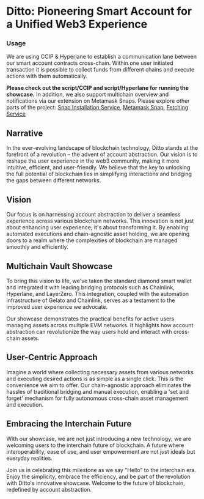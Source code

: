 # Ditto: Pioneering Smart Account for a Unified Web3 Experience

### Usage

We are using CCIP & Hyperlane to establish a communication lane between our smart account contracts cross-chain. Within one user initiated transaction it is possible to collect funds from different chains and execute actions with them automatically. 

**Please check out the script/CCIP and script/Hyperlane for running the showcase.**
In addition, we also support multichain overview and notifications via our extension on Metamask Snaps. Please explore other parts of the project:
[Snap Installation Service](https://github.com/dittonetwork/ethglobal-hackathon-frontend), [Metamask Snap](https://github.com/dittonetwork/ethglobal-hackathon-notifications-snap), [Fetching Service](https://github.com/dittonetwork/ethglobal-hackathon-backend)

## Narrative

In the ever-evolving landscape of blockchain technology, Ditto stands at the forefront of a revolution – the advent of account abstraction. Our vision is to reshape the user experience in the web3 community, making it more intuitive, efficient, and user-friendly. We believe that the key to unlocking the full potential of blockchain lies in simplifying interactions and bridging the gaps between different networks.

## Vision

Our focus is on harnessing account abstraction to deliver a seamless experience across various blockchain networks. This innovation is not just about enhancing user experience; it's about transforming it. By enabling automated executions and chain-agnostic asset holding, we are opening doors to a realm where the complexities of blockchain are managed smoothly and efficiently.

## Multichain Vault Showcase

To bring this vision to life, we've taken the standard diamond smart wallet and integrated it with leading bridging protocols such as Chainlink, Hyperlane, and LayerZero. This integration, coupled with the automation infrastructure of Gelato and Chainlink, serves as a testament to the improved user experience we advocate.

Our showcase demonstrates the practical benefits for active users managing assets across multiple EVM networks. It highlights how account abstraction can revolutionize the way users hold and interact with cross-chain assets.

## User-Centric Approach

Imagine a world where collecting necessary assets from various networks and executing desired actions is as simple as a single click. This is the convenience we aim to offer. Our chain-agnostic approach eliminates the hassles of traditional bridging and manual execution, enabling a 'set and forget' mechanism for fully autonomous cross-chain asset management and execution.

## Embracing the Interchain Future

With our showcase, we are not just introducing a new technology; we are welcoming users to the interchain future of blockchain. A future where interoperability, ease of use, and user empowerment are not just ideals but everyday realities.

Join us in celebrating this milestone as we say "Hello" to the interchain era. Enjoy the simplicity, embrace the efficiency, and be part of the revolution with Ditto's innovative showcase. Welcome to the future of blockchain, redefined by account abstraction.

